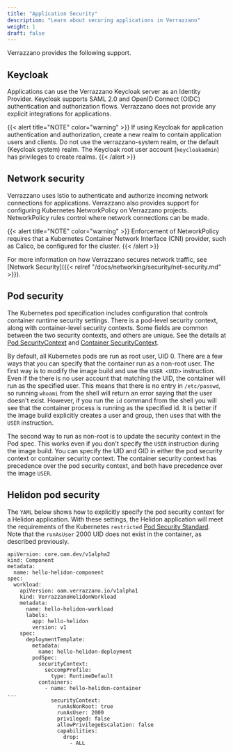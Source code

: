 ```yaml
---
title: "Application Security"
description: "Learn about securing applications in Verrazzano"
weight: 1
draft: false
---
```


Verrazzano provides the following support.

## Keycloak

Applications can use the Verrazzano Keycloak server as an Identity Provider. Keycloak supports SAML 2.0 and OpenID Connect (OIDC) authentication and authorization flows. Verrazzano does not provide any explicit integrations for applications.

{{< alert title="NOTE" color="warning" >}}
If using Keycloak for application authentication and authorization, create a new realm to contain application users and clients. Do not use the verrazzano-system realm, or the default (Keycloak system) realm. The Keycloak root user account (`keycloakadmin`) has privileges to create realms.
{{< /alert >}}

## Network security

Verrazzano uses Istio to authenticate and authorize incoming network connections for applications. Verrazzano also provides support for configuring Kubernetes NetworkPolicy on Verrazzano projects. NetworkPolicy rules control where network connections can be made.

{{< alert title="NOTE" color="warning" >}}
Enforcement of NetworkPolicy requires that a Kubernetes Container Network Interface (CNI) provider, such as Calico, be configured for the cluster.
{{< /alert >}}

For more information on how Verrazzano secures network traffic, see [Network Security]({{< relref "/docs/networking/security/net-security.md" >}}).

## Pod security
The Kubernetes pod specification includes configuration that controls container runtime security settings.  There is a pod-level security context, 
along with container-level security contexts.  Some fields are common between the two security contexts, and others are unique.  See the 
details at [Pod SecurityContext](https://kubernetes.io/docs/reference/generated/kubernetes-api/v1.19/#podsecuritycontext-v1-core) and
[Container SecurityContext](https://kubernetes.io/docs/reference/generated/kubernetes-api/v1.19/#securitycontext-v1-core).

By default, all Kubernetes pods are run as root user, UID 0.  There are a few ways that you can specify that the container run as a non-root user.
The first way is to modify the image build and use the `USER <UID>` instruction.  Even if the there is no user account that matching the UID, the container
will run as the specified user.  This means that there is no entry in `/etc/passwd`, so running `whoami` from the shell will return an error saying that
the user doesn't exist.  However, if you run the `id` command from the shell you will see that the container process is running as the specified id.
It is better if the image build explicitly creates a user and group, then uses that with the `USER` instruction.

The second way to run as non-root is to update the security context in the Pod spec.  This works even if you don't specify the `USER` instruction during
the image build.  You can specify the UID and GID in either the pod security context or container security context.  The container security context 
has precedence over the pod security context, and both have precedence over the image `USER`.

## Helidon pod security

The `YAML` below shows how to explicitly specify the pod security context for a Helidon application.  With these settings, 
the Helidon application will meet the requirements of the Kubernetes `restricted` [Pod Security Standard](https://kubernetes.io/docs/concepts/security/pod-security-standards/).  
Note that the `runAsUser` 2000 UID does not exist in the container, as described previously.
```
apiVersion: core.oam.dev/v1alpha2
kind: Component
metadata:
  name: hello-helidon-component
spec:
  workload:
    apiVersion: oam.verrazzano.io/v1alpha1
    kind: VerrazzanoHelidonWorkload
    metadata:
      name: hello-helidon-workload
      labels:
        app: hello-helidon
        version: v1
    spec:
      deploymentTemplate:
        metadata:
          name: hello-helidon-deployment
        podSpec:
          securityContext:
            seccompProfile:
              type: RuntimeDefault
          containers:
            - name: hello-helidon-container
...
              securityContext:
                runAsNonRoot: true
                runAsUser: 2000
                privileged: false
                allowPrivilegeEscalation: false
                capabilities:
                  drop:
                    - ALL
```
